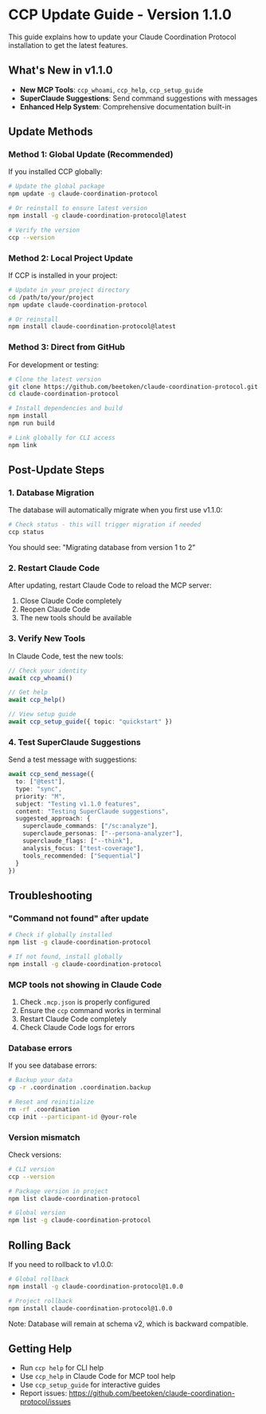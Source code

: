 # CCP Update Guide - Version 1.1.0

This guide explains how to update your Claude Coordination Protocol installation to get the latest features.

## What's New in v1.1.0

- **New MCP Tools**: `ccp_whoami`, `ccp_help`, `ccp_setup_guide`
- **SuperClaude Suggestions**: Send command suggestions with messages
- **Enhanced Help System**: Comprehensive documentation built-in

## Update Methods

### Method 1: Global Update (Recommended)

If you installed CCP globally:

```bash
# Update the global package
npm update -g claude-coordination-protocol

# Or reinstall to ensure latest version
npm install -g claude-coordination-protocol@latest

# Verify the version
ccp --version
```

### Method 2: Local Project Update

If CCP is installed in your project:

```bash
# Update in your project directory
cd /path/to/your/project
npm update claude-coordination-protocol

# Or reinstall
npm install claude-coordination-protocol@latest
```

### Method 3: Direct from GitHub

For development or testing:

```bash
# Clone the latest version
git clone https://github.com/beetoken/claude-coordination-protocol.git
cd claude-coordination-protocol

# Install dependencies and build
npm install
npm run build

# Link globally for CLI access
npm link
```

## Post-Update Steps

### 1. Database Migration

The database will automatically migrate when you first use v1.1.0:

```bash
# Check status - this will trigger migration if needed
ccp status
```

You should see: "Migrating database from version 1 to 2"

### 2. Restart Claude Code

After updating, restart Claude Code to reload the MCP server:

1. Close Claude Code completely
2. Reopen Claude Code
3. The new tools should be available

### 3. Verify New Tools

In Claude Code, test the new tools:

```typescript
// Check your identity
await ccp_whoami()

// Get help
await ccp_help()

// View setup guide
await ccp_setup_guide({ topic: "quickstart" })
```

### 4. Test SuperClaude Suggestions

Send a test message with suggestions:

```typescript
await ccp_send_message({
  to: ["@test"],
  type: "sync",
  priority: "M",
  subject: "Testing v1.1.0 features",
  content: "Testing SuperClaude suggestions",
  suggested_approach: {
    superclaude_commands: ["/sc:analyze"],
    superclaude_personas: ["--persona-analyzer"],
    superclaude_flags: ["--think"],
    analysis_focus: ["test-coverage"],
    tools_recommended: ["Sequential"]
  }
})
```

## Troubleshooting

### "Command not found" after update

```bash
# Check if globally installed
npm list -g claude-coordination-protocol

# If not found, install globally
npm install -g claude-coordination-protocol
```

### MCP tools not showing in Claude Code

1. Check `.mcp.json` is properly configured
2. Ensure the `ccp` command works in terminal
3. Restart Claude Code completely
4. Check Claude Code logs for errors

### Database errors

If you see database errors:

```bash
# Backup your data
cp -r .coordination .coordination.backup

# Reset and reinitialize
rm -rf .coordination
ccp init --participant-id @your-role
```

### Version mismatch

Check versions:

```bash
# CLI version
ccp --version

# Package version in project
npm list claude-coordination-protocol

# Global version
npm list -g claude-coordination-protocol
```

## Rolling Back

If you need to rollback to v1.0.0:

```bash
# Global rollback
npm install -g claude-coordination-protocol@1.0.0

# Project rollback
npm install claude-coordination-protocol@1.0.0
```

Note: Database will remain at schema v2, which is backward compatible.

## Getting Help

- Run `ccp help` for CLI help
- Use `ccp_help` in Claude Code for MCP tool help
- Use `ccp_setup_guide` for interactive guides
- Report issues: https://github.com/beetoken/claude-coordination-protocol/issues